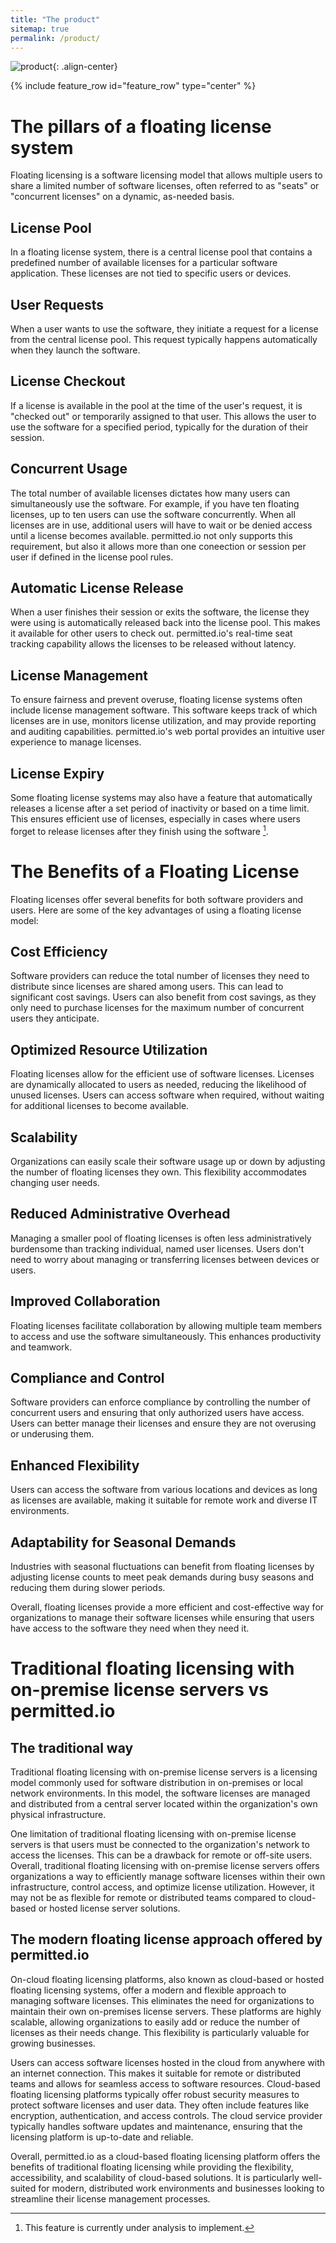 ```yaml
---
title: "The product"
sitemap: true
permalink: /product/
---
```

![product](/assets/images/product.jpg){: .align-center}

{% include feature_row id="feature_row" type="center" %}

# The pillars of a floating license system

Floating licensing is a software licensing model that allows multiple users to share a limited number of software licenses, often referred to as "seats" or "concurrent licenses" on a dynamic, as-needed basis.

## License Pool

In a floating license system, there is a central license pool that contains a predefined number of available licenses for a particular software application. These licenses are not tied to specific users or devices.

## User Requests

When a user wants to use the software, they initiate a request for a license from the central license pool. This request typically happens automatically when they launch the software.

## License Checkout

If a license is available in the pool at the time of the user's request, it is "checked out" or temporarily assigned to that user. This allows the user to use the software for a specified period, typically for the duration of their session.

## Concurrent Usage

The total number of available licenses dictates how many users can simultaneously use the software. For example, if you have ten floating licenses, up to ten users can use the software concurrently. When all licenses are in use, additional users will have to wait or be denied access until a license becomes available. permitted.io not only supports this requirement, but also it allows more than one coneection or session per user if defined in the license pool rules.

## Automatic License Release

When a user finishes their session or exits the software, the license they were using is automatically released back into the license pool. This makes it available for other users to check out. permitted.io's real-time seat tracking capability allows the licenses to be released without latency.

## License Management

To ensure fairness and prevent overuse, floating license systems often include license management software. This software keeps track of which licenses are in use, monitors license utilization, and may provide reporting and auditing capabilities. permitted.io's web portal provides an intuitive user experience to manage licenses.

## License Expiry

Some floating license systems may also have a feature that automatically releases a license after a set period of inactivity or based on a time limit. This ensures efficient use of licenses, especially in cases where users forget to release licenses after they finish using the software [^1].

[^1]: This feature is currently under analysis to implement.

# The Benefits of a Floating License

Floating licenses offer several benefits for both software providers and users. Here are some of the key advantages of using a floating license model:

## Cost Efficiency

Software providers can reduce the total number of licenses they need to distribute since licenses are shared among users. This can lead to significant cost savings. Users can also benefit from cost savings, as they only need to purchase licenses for the maximum number of concurrent users they anticipate.

## Optimized Resource Utilization

Floating licenses allow for the efficient use of software licenses. Licenses are dynamically allocated to users as needed, reducing the likelihood of unused licenses. Users can access software when required, without waiting for additional licenses to become available.

## Scalability

Organizations can easily scale their software usage up or down by adjusting the number of floating licenses they own. This flexibility accommodates changing user needs.

## Reduced Administrative Overhead

Managing a smaller pool of floating licenses is often less administratively burdensome than tracking individual, named user licenses. Users don't need to worry about managing or transferring licenses between devices or users.

## Improved Collaboration

Floating licenses facilitate collaboration by allowing multiple team members to access and use the software simultaneously. This enhances productivity and teamwork.

## Compliance and Control

Software providers can enforce compliance by controlling the number of concurrent users and ensuring that only authorized users have access. Users can better manage their licenses and ensure they are not overusing or underusing them.

## Enhanced Flexibility

Users can access the software from various locations and devices as long as licenses are available, making it suitable for remote work and diverse IT environments.

## Adaptability for Seasonal Demands

Industries with seasonal fluctuations can benefit from floating licenses by adjusting license counts to meet peak demands during busy seasons and reducing them during slower periods. 

Overall, floating licenses provide a more efficient and cost-effective way for organizations to manage their software licenses while ensuring that users have access to the software they need when they need it.

# Traditional floating licensing with on-premise license servers vs permitted.io

## The traditional way

Traditional floating licensing with on-premise license servers is a licensing model commonly used for software distribution in on-premises or local network environments. In this model, the software licenses are managed and distributed from a central server located within the organization's own physical infrastructure. 

One limitation of traditional floating licensing with on-premise license servers is that users must be connected to the organization's network to access the licenses. This can be a drawback for remote or off-site users. Overall, traditional floating licensing with on-premise license servers offers organizations a way to efficiently manage software licenses within their own infrastructure, control access, and optimize license utilization. However, it may not be as flexible for remote or distributed teams compared to cloud-based or hosted license server solutions.

## The modern floating license approach offered by permitted.io

On-cloud floating licensing platforms, also known as cloud-based or hosted floating licensing systems, offer a modern and flexible approach to managing software licenses. This eliminates the need for organizations to maintain their own on-premises license servers. These platforms are highly scalable, allowing organizations to easily add or reduce the number of licenses as their needs change. This flexibility is particularly valuable for growing businesses. 

Users can access software licenses hosted in the cloud from anywhere with an internet connection. This makes it suitable for remote or distributed teams and allows for seamless access to software resources. Cloud-based floating licensing platforms typically offer robust security measures to protect software licenses and user data. They often include features like encryption, authentication, and access controls. The cloud service provider typically handles software updates and maintenance, ensuring that the licensing platform is up-to-date and reliable.

Overall, permitted.io as a cloud-based floating licensing platform offers the benefits of traditional floating licensing while providing the flexibility, accessibility, and scalability of cloud-based solutions. It is particularly well-suited for modern, distributed work environments and businesses looking to streamline their license management processes.